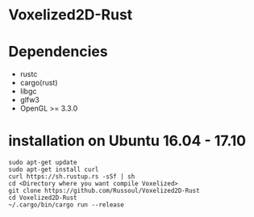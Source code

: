 # Voxelized2D-Rust

# Dependencies
* rustc
* cargo(rust)
* libgc
* glfw3
* OpenGL >= 3.3.0

# installation on Ubuntu 16.04 - 17.10
```
sudo apt-get update
sudo apt-get install curl
curl https://sh.rustup.rs -sSf | sh
cd <Directory where you want compile Voxelized>
git clone https://github.com/Russoul/Voxelized2D-Rust
cd Voxelized2D-Rust
~/.cargo/bin/cargo run --release
```